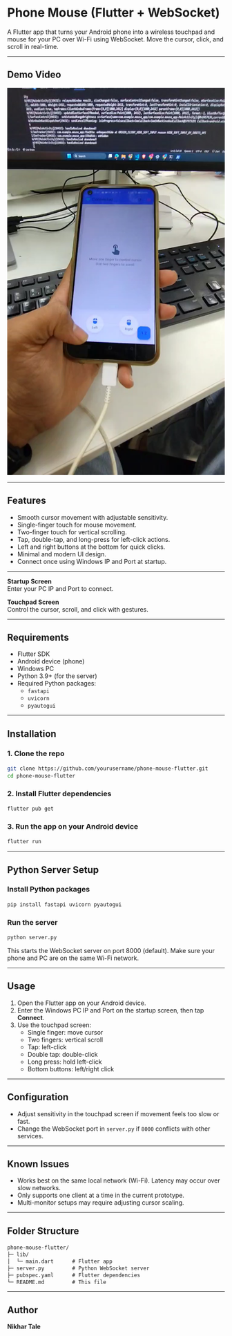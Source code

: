 # Phone Mouse (Flutter + WebSocket)

A Flutter app that turns your Android phone into a wireless touchpad and mouse for your PC over Wi-Fi using WebSocket. Move the cursor, click, and scroll in real-time.  

---

## Demo Video

[![Watch Demo](demo/thumbnail.png)](demo/demo.mp4)

---

## Features

- Smooth cursor movement with adjustable sensitivity.
- Single-finger touch for mouse movement.
- Two-finger touch for vertical scrolling.
- Tap, double-tap, and long-press for left-click actions.
- Left and right buttons at the bottom for quick clicks.
- Minimal and modern UI design.
- Connect once using Windows IP and Port at startup.

---


**Startup Screen**  
Enter your PC IP and Port to connect.

**Touchpad Screen**  
Control the cursor, scroll, and click with gestures.

---

## Requirements

- Flutter SDK 
- Android device (phone)
- Windows PC
- Python 3.9+ (for the server)
- Required Python packages:
  - `fastapi`
  - `uvicorn`
  - `pyautogui`

---

## Installation

### 1. Clone the repo
```bash
git clone https://github.com/yourusername/phone-mouse-flutter.git
cd phone-mouse-flutter
```

### 2. Install Flutter dependencies
```bash
flutter pub get
```

### 3. Run the app on your Android device
```bash
flutter run
```

---

## Python Server Setup

### Install Python packages
```bash
pip install fastapi uvicorn pyautogui
```

### Run the server
```bash
python server.py
```

This starts the WebSocket server on port 8000 (default). Make sure your phone and PC are on the same Wi-Fi network.

---

## Usage

1. Open the Flutter app on your Android device.  
2. Enter the Windows PC IP and Port on the startup screen, then tap **Connect**.  
3. Use the touchpad screen:
   - Single finger: move cursor  
   - Two fingers: vertical scroll  
   - Tap: left-click  
   - Double tap: double-click  
   - Long press: hold left-click  
   - Bottom buttons: left/right click  

---

## Configuration

- Adjust sensitivity in the touchpad screen if movement feels too slow or fast.  
- Change the WebSocket port in `server.py` if `8000` conflicts with other services.  

---

## Known Issues

- Works best on the same local network (Wi-Fi). Latency may occur over slow networks.  
- Only supports one client at a time in the current prototype.  
- Multi-monitor setups may require adjusting cursor scaling.  

---

## Folder Structure
```
phone-mouse-flutter/
├─ lib/
│  └─ main.dart      # Flutter app
├─ server.py         # Python WebSocket server
├─ pubspec.yaml      # Flutter dependencies
└─ README.md         # This file
```

---

## Author

**Nikhar Tale**
